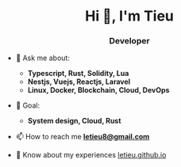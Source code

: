 

<h1 align="center">Hi 👋, I'm Tieu</h1>
<h3 align="center">Developer</h3>


- 💬 Ask me about:
  - **Typescript, Rust, Solidity, Lua**
  - **Nestjs, Vuejs, Reactjs, Laravel**
  - **Linux, Docker, Blockchain, Cloud, DevOps**
  
- 🎯 Goal: 
  - **System design, Cloud, Rust**
  
- 📫 How to reach me **letieu8@gmail.com**

- 📄 Know about my experiences [letieu.github.io](https://coingen20.netlify.app/)

